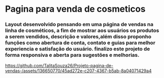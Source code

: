 <h1>Pagina para venda de cosmeticos</h1>


<h3> Layout desenvolvido pensando em uma página de vendas na linha de cosméticos, a fim de mostrar aos usuários os produtos a serem vendidos, descrição e valores,além disso proponho funções como abertura de conta, contato e guias para melhor experiencia e satisfação do usuário.
  finalizo este projeto de forma responsiva e aberta para sugestões e melhorias. 
</h3>

https://github.com/TalitaSouza26/Projeto-pagina-de-vendas-/assets/136650770/45ad272e-c207-4367-b5ab-8a04071429a4

